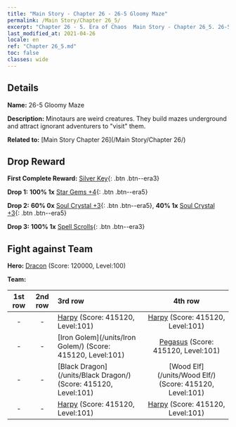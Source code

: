 ```yaml
---
title: "Main Story - Chapter 26 - 26-5 Gloomy Maze"
permalink: /Main Story/Chapter 26_5/
excerpt: "Chapter 26 - 5. Era of Chaos  Main Story - Chapter 26_5. 26-5 Gloomy Maze"
last_modified_at: 2021-04-26
locale: en
ref: "Chapter 26_5.md"
toc: false
classes: wide
---
```


## Details

 **Name:** 26-5 Gloomy Maze

 **Description:** Minotaurs are weird creatures. They build mazes underground and attract ignorant adventurers to \"visit\" them.

 **Related to:** [Main Story Chapter 26](/Main Story/Chapter 26/)

## Drop Reward

 **First Complete Reward:** [Silver Key](/Items/con_693/){: .btn .btn--era3}

 **Drop 1:** **100% 1x** [Star Gems +4](/Items/mat_93/){: .btn .btn--era5}

 **Drop 2:** **60% 0x** [Soul Crystal +3](/Items/mat_87/){: .btn .btn--era5}, **40% 1x** [Soul Crystal +3](/Items/mat_87/){: .btn .btn--era5}

 **Drop 3:** **100% 1x** [Spell Scrolls](/Items/con_694/){: .btn .btn--era3}


## Fight against Team
 **Hero:** [Dracon](/heroes/Dracon/) (Score: 120000, Level:100)

 **Team:**


  | 1st row | 2nd row | 3rd row | 4th row |
  |:----:|:----:|:----|:----:|
  | - | - | [Harpy](/units/Harpy/) (Score: 415120, Level:101)  | [Harpy](/units/Harpy/) (Score: 415120, Level:101)  |
  | - | - | [Iron Golem](/units/Iron Golem/) (Score: 415120, Level:101)  | [Pegasus](/units/Pegasus/) (Score: 415120, Level:101)  |
  | - | - | [Black Dragon](/units/Black Dragon/) (Score: 415120, Level:101)  | [Wood Elf](/units/Wood Elf/) (Score: 415120, Level:101)  |
  | - | - | [Harpy](/units/Harpy/) (Score: 415120, Level:101)  | [Harpy](/units/Harpy/) (Score: 415120, Level:101)  |


